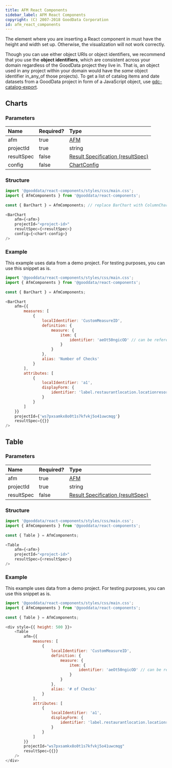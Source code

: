 ```yaml
---
title: AFM React Components
sidebar_label: AFM React Components
copyright: (C) 2007-2018 GoodData Corporation
id: afm_react_components
---
```


The element where you are inserting a React component in must have the height and width set up. Otherwise, the visualization will not work correctly.

Though you can use either object URIs or object identifiers, we recommend that you use the **object identifiers**, 
which are consistent across your domain regardless of the GoodData project they live in. That is, 
an object used in any project within your domain would have the _same_ object identifier in_any_of those projects\). 
To get a list of catalog items and date datasets from a GoodData project in form of a JavaScript object, 
use [gdc-catalog-export](gdc-catalog-export.md).

## Charts

### Parameters

| Name | Required? | Type |
| :--- | :--- | :--- |
| afm | true | [AFM](afm.md) |
| projectId | true | string |
| resultSpec  | false | [Result Specification \(resultSpec\)](result_specification.md) |
| config  | false | [ChartConfig](chart_config.md) |

### Structure

```javascript
import '@gooddata/react-components/styles/css/main.css';
import { AfmComponents } from '@gooddata/react-components';
 
const { BarChart } = AfmComponents; // replace BarChart with ColumnChart, LineChart, or PieChart whenever needed
 
<BarChart
    afm={<afm>}
    projectId="<project-id>"
    resultSpec={<resultSpec>}
    config={<chart-config>}
/>
```

### Example

This example uses data from a demo project. For testing purposes, you can use this snippet as is.

```javascript
import '@gooddata/react-components/styles/css/main.css';
import { AfmComponents } from '@gooddata/react-components';
 
const { BarChart } = AfmComponents;
 
<BarChart
    afm={{
        measures: [
            {
                localIdentifier: 'CustomMeasureID',
                definition: {
                    measure: {
                        item: {
                            identifier: 'aeOt50ngicOD' // can be referenced from the exported catalog
                        }
                    }
                },
                alias: 'Number of Checks'
            }
        ],
        attributes: [
            {
                localIdentifier: 'a1',
                displayForm: {
                    identifier: 'label.restaurantlocation.locationresort'
                }
            }
        ]
    }}
    projectId={'ws7pxsamkx8o0t1s7kfvkj5o41uwcmqg'}
    resultSpec={{}}
/>
```

## Table

### Parameters

| Name | Required? | Type |
| :--- | :--- | :--- |
| afm | true | [AFM](afm.md) |
| projectId | true | string |
| resultSpec  | false | [Result Specification \(resultSpec\)](result_specification.md) |

### Structure

```javascript
import '@gooddata/react-components/styles/css/main.css';
import { AfmComponents } from '@gooddata/react-components';
 
const { Table } = AfmComponents;
 
<Table
    afm={<afm>}
    projectId="<project-id>"
    resultSpec={<resultSpec>}
/>
```

### Example

This example uses data from a demo project. For testing purposes, you can use this snippet as is.

```javascript
import '@gooddata/react-components/styles/css/main.css';
import { AfmComponents } from '@gooddata/react-components';
 
const { Table } = AfmComponents;
 
<div style={{ height: 500 }}>
    <Table
        afm={{
            measures: [
                {
                    localIdentifier: 'CustomMeasureID',
                    definition: {
                        measure: {
                            item: {
                                identifier: 'aeOt50ngicOD' // can be referenced from the exported catalog
                            }
                        }
                    },
                    alias: '# of Checks'
                }
            ],
            attributes: [
                {
                    localIdentifier: 'a1',
                    displayForm: {
                        identifier: 'label.restaurantlocation.locationresort'
                    }
                }
            ]
        }}
        projectId="ws7pxsamkx8o0t1s7kfvkj5o41uwcmqg"
        resultSpec={{}}
    />
</div>
```

